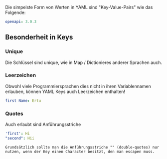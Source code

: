 Die simpelste Form von Werten in YAML sind "Key-Value-Pairs" wie das Folgende:

```YAML
openapi: 3.0.3
```

## Besonderheit in Keys
### Unique
Die Schlüssel sind unique, wie in Map / Dictionieres anderer Sprachen auch.

### Leerzeichen
Obwohl viele Programmiersprachen dies nicht in ihren Variablennamen erlauben, können YAML Keys auch Leerzeichen enthalten!

```YAML
first Name: Ertu
```

### Quotes
Auch erlaubt sind Anführungsstriche

``` YAML
'first': Hi
"second": Hii
```

```ad-note
Grundsätzlich sollte man die Anführungsstriche "" (double-quotes) nur nutzen, wenn der Key einen Character besitzt, den man escapen muss.
```